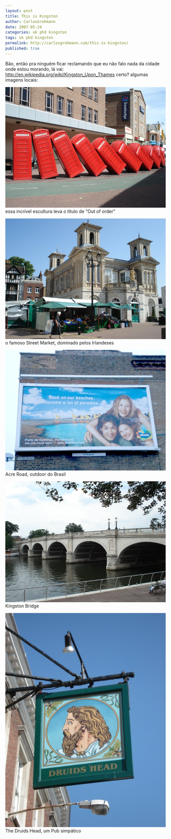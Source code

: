 ```yaml
---
layout: post
title: This is Kingston
author: CarlosGrohmann
date: 2007-05-24
categories: uk phd kingston
tags: uk phd kingston
permalink: http://carlosgrohmann.com/this-is-kingston/
published: true
---
```



Bão, então pra ninguém ficar reclamando que eu não falo nada da cidade onde estou morando, lá vai: <http://en.wikipedia.org/wiki/Kingston_Upon_Thames> certo? algumas imagens locais:  

![](/img/telefones.jpg)  
essa incrível escultura leva o título de "Out of order"  

![](/img/market.jpg)  
o famoso Street Market, dominado pelos Irlandeses  

![](/img/galinhas.jpg)  
Acre Road, outdoor do Brasil  

![](/img/bridge.jpg)  
Kingston Bridge  

![](/img/druid.jpg)  
The Druids Head, um Pub simpático


